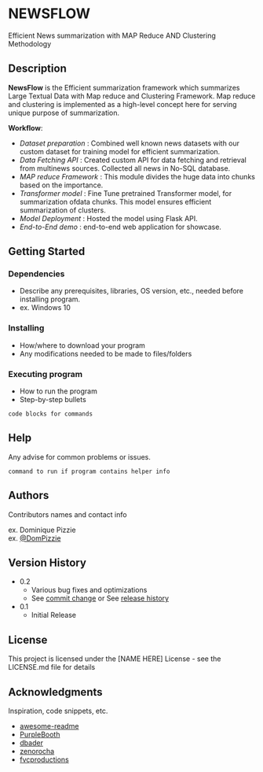 # NEWSFLOW 

Efficient News summarization with MAP Reduce AND Clustering Methodology

## Description

**NewsFlow** is the Efficient summarization framework which summarizes Large Textual Data with Map reduce and Clustering Framework. Map reduce and clustering is implemented as a high-level concept here for serving unique purpose of summarization.

**Workflow**:
* *Dataset preparation* : Combined well known news datasets with our custom dataset for training model for efficient summarization.
* *Data Fetching API* : Created custom API for data fetching and retrieval from multinews sources. Collected all news in No-SQL database.
* *MAP reduce Framework* : This module divides the huge data into chunks based on the importance.
* *Transformer model* : Fine Tune pretrained Transformer model, for summarization ofdata chunks. This model ensures efficient summarization of clusters.
* *Model Deployment* : Hosted the model using Flask API.
* *End-to-End demo* : end-to-end web application for showcase.

## Getting Started

### Dependencies

* Describe any prerequisites, libraries, OS version, etc., needed before installing program.
* ex. Windows 10

### Installing

* How/where to download your program
* Any modifications needed to be made to files/folders

### Executing program

* How to run the program
* Step-by-step bullets
```
code blocks for commands
```

## Help

Any advise for common problems or issues.
```
command to run if program contains helper info
```

## Authors

Contributors names and contact info

ex. Dominique Pizzie  
ex. [@DomPizzie](https://twitter.com/dompizzie)

## Version History

* 0.2
    * Various bug fixes and optimizations
    * See [commit change]() or See [release history]()
* 0.1
    * Initial Release

## License

This project is licensed under the [NAME HERE] License - see the LICENSE.md file for details

## Acknowledgments

Inspiration, code snippets, etc.
* [awesome-readme](https://github.com/matiassingers/awesome-readme)
* [PurpleBooth](https://gist.github.com/PurpleBooth/109311bb0361f32d87a2)
* [dbader](https://github.com/dbader/readme-template)
* [zenorocha](https://gist.github.com/zenorocha/4526327)
* [fvcproductions](https://gist.github.com/fvcproductions/1bfc2d4aecb01a834b46)
